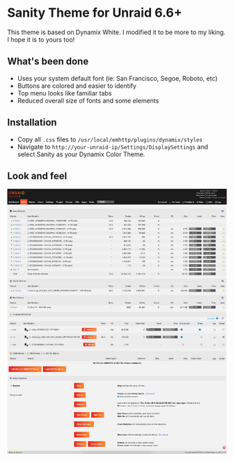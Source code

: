 # Sanity Theme for Unraid 6.6+

This theme is based on Dynamix White. I modified it to be more to my liking. I hope it is to yours too!

## What's been done

- Uses your system default font (ie: San Francisco, Segoe, Roboto, etc)
- Buttons are colored and easier to identify
- Top menu looks like familiar tabs
- Reduced overall size of fonts and some elements

## Installation

- Copy all `.css` files to `/usr/local/emhttp/plugins/dynamix/styles`
- Navigate to `http://your-unraid-ip/Settings/DisplaySettings` and select Sanity as your Dynamix Color Theme.

## Look and feel

![](screenshot.png?raw=true)

